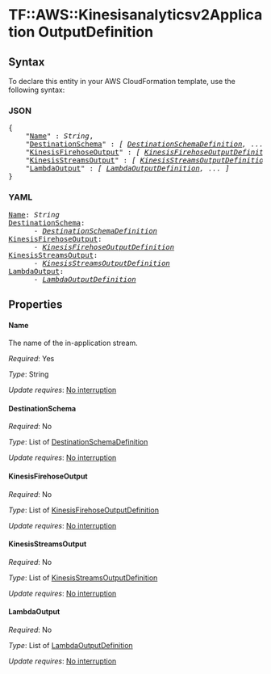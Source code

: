# TF::AWS::Kinesisanalyticsv2Application OutputDefinition

## Syntax

To declare this entity in your AWS CloudFormation template, use the following syntax:

### JSON

<pre>
{
    "<a href="#name" title="Name">Name</a>" : <i>String</i>,
    "<a href="#destinationschema" title="DestinationSchema">DestinationSchema</a>" : <i>[ <a href="destinationschemadefinition.md">DestinationSchemaDefinition</a>, ... ]</i>,
    "<a href="#kinesisfirehoseoutput" title="KinesisFirehoseOutput">KinesisFirehoseOutput</a>" : <i>[ <a href="kinesisfirehoseoutputdefinition.md">KinesisFirehoseOutputDefinition</a>, ... ]</i>,
    "<a href="#kinesisstreamsoutput" title="KinesisStreamsOutput">KinesisStreamsOutput</a>" : <i>[ <a href="kinesisstreamsoutputdefinition.md">KinesisStreamsOutputDefinition</a>, ... ]</i>,
    "<a href="#lambdaoutput" title="LambdaOutput">LambdaOutput</a>" : <i>[ <a href="lambdaoutputdefinition.md">LambdaOutputDefinition</a>, ... ]</i>
}
</pre>

### YAML

<pre>
<a href="#name" title="Name">Name</a>: <i>String</i>
<a href="#destinationschema" title="DestinationSchema">DestinationSchema</a>: <i>
      - <a href="destinationschemadefinition.md">DestinationSchemaDefinition</a></i>
<a href="#kinesisfirehoseoutput" title="KinesisFirehoseOutput">KinesisFirehoseOutput</a>: <i>
      - <a href="kinesisfirehoseoutputdefinition.md">KinesisFirehoseOutputDefinition</a></i>
<a href="#kinesisstreamsoutput" title="KinesisStreamsOutput">KinesisStreamsOutput</a>: <i>
      - <a href="kinesisstreamsoutputdefinition.md">KinesisStreamsOutputDefinition</a></i>
<a href="#lambdaoutput" title="LambdaOutput">LambdaOutput</a>: <i>
      - <a href="lambdaoutputdefinition.md">LambdaOutputDefinition</a></i>
</pre>

## Properties

#### Name

The name of the in-application stream.

_Required_: Yes

_Type_: String

_Update requires_: [No interruption](https://docs.aws.amazon.com/AWSCloudFormation/latest/UserGuide/using-cfn-updating-stacks-update-behaviors.html#update-no-interrupt)

#### DestinationSchema

_Required_: No

_Type_: List of <a href="destinationschemadefinition.md">DestinationSchemaDefinition</a>

_Update requires_: [No interruption](https://docs.aws.amazon.com/AWSCloudFormation/latest/UserGuide/using-cfn-updating-stacks-update-behaviors.html#update-no-interrupt)

#### KinesisFirehoseOutput

_Required_: No

_Type_: List of <a href="kinesisfirehoseoutputdefinition.md">KinesisFirehoseOutputDefinition</a>

_Update requires_: [No interruption](https://docs.aws.amazon.com/AWSCloudFormation/latest/UserGuide/using-cfn-updating-stacks-update-behaviors.html#update-no-interrupt)

#### KinesisStreamsOutput

_Required_: No

_Type_: List of <a href="kinesisstreamsoutputdefinition.md">KinesisStreamsOutputDefinition</a>

_Update requires_: [No interruption](https://docs.aws.amazon.com/AWSCloudFormation/latest/UserGuide/using-cfn-updating-stacks-update-behaviors.html#update-no-interrupt)

#### LambdaOutput

_Required_: No

_Type_: List of <a href="lambdaoutputdefinition.md">LambdaOutputDefinition</a>

_Update requires_: [No interruption](https://docs.aws.amazon.com/AWSCloudFormation/latest/UserGuide/using-cfn-updating-stacks-update-behaviors.html#update-no-interrupt)

